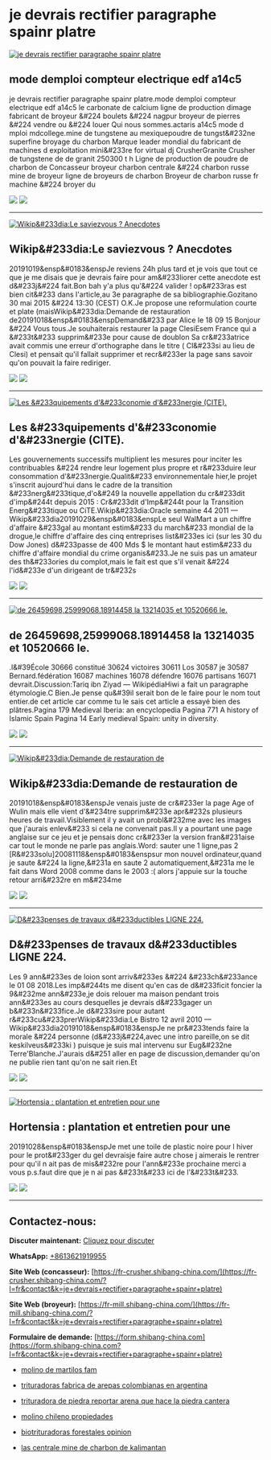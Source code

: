 # je devrais rectifier paragraphe spainr platre

<a href="https://swt.shibang-china.com/?l=fr&img&k=je+devrais+rectifier+paragraphe+spainr+platre" target="_blank">![je devrais rectifier paragraphe spainr platre](http://static.shibang-china.com/all-800x300/254.jpg)</a>

## mode demploi compteur electrique edf a14c5
je devrais rectifier paragraphe spainr platre.mode demploi compteur electrique edf a14c5 le carbonate de calcium ligne de production dimage fabricant de broyeur &#224 boulets &#224 nagpur broyeur de pierres &#224 vendre ou &#224 louer Qui nous sommes.actaris a14c5 mode d mploi mdcollege.mine de tungstene au mexiquepoudre de tungst&#232ne superfine broyage du charbon Marque leader mondial du fabricant de machines d exploitation mini&#233re for virtual dj CrusherGranite Crusher de tungstene de de granit 250300 t h Ligne de production de poudre de charbon de Concasseur broyeur charbon centrale &#224 charbon russe mine de broyeur ligne de broyeurs de charbon Broyeur de charbon russe fr machine &#224 broyer du


<a href="https://whatsapp.shibangsoft.com/WhatsApp.php" target="_blank" title="WhatsApp">![](http://static.shibang-china.com/icon/whatsapp.png)</a> <a href="https://swt.shibang-china.com/?l=fr&icon&k=je+devrais+rectifier+paragraphe+spainr+platre" target="_blank">![](http://static.shibang-china.com/icon/chat-fr.png)</a>

---

<a href="https://swt.shibang-china.com/?l=fr&img&k=je+devrais+rectifier+paragraphe+spainr+platre" target="_blank">![Wikip&#233dia:Le saviezvous ? Anecdotes](http://static.shibang-china.com/all-800x300/250.jpg)</a>

## Wikip&#233dia:Le saviezvous ? Anecdotes
20191019&ensp&#0183&enspJe reviens 24h plus tard et je vois que tout ce que je me disais que je devrais faire pour am&#233liorer cette anecdote est d&#233j&#224 fait.Bon bah y'a plus qu'&#224 valider ! op&#233ras est bien cit&#233 dans l'article,au 3e paragraphe de sa bibliographie.Gozitano 30 mai 2015 &#224 13:30 (CEST) O.K.Je propose une reformulation courte et plate (maisWikip&#233dia:Demande de restauration de20191018&ensp&#0183&enspDemand&#233 par Alice le 18 09 15 Bonjour &#224 Vous tous.Je souhaiterais restaurer la page ClesiEsem France qui a &#233t&#233 supprim&#233e pour cause de doublon Sa cr&#233atrice avait commis une erreur d'orthographe dans le titre ( Cl&#233si au lieu de Clesi) et pensait qu'il fallait supprimer et recr&#233er la page sans savoir qu'on pouvait la faire rediriger.


<a href="https://whatsapp.shibangsoft.com/WhatsApp.php" target="_blank" title="WhatsApp">![](http://static.shibang-china.com/icon/whatsapp.png)</a> <a href="https://swt.shibang-china.com/?l=fr&icon&k=je+devrais+rectifier+paragraphe+spainr+platre" target="_blank">![](http://static.shibang-china.com/icon/chat-fr.png)</a>

---

<a href="https://swt.shibang-china.com/?l=fr&img&k=je+devrais+rectifier+paragraphe+spainr+platre" target="_blank">![Les &#233quipements d'&#233conomie d'&#233nergie (CITE).](http://static.shibang-china.com/all-800x300/508.jpg)</a>

## Les &#233quipements d'&#233conomie d'&#233nergie (CITE).
Les gouvernements successifs multiplient les mesures pour inciter les contribuables &#224 rendre leur logement plus propre et r&#233duire leur consommation d'&#233nergie.Qualit&#233 environnementale hier,le projet s'inscrit aujourd'hui dans le cadre de la transition &#233nerg&#233tique,d'o&#249 la nouvelle appellation du cr&#233dit d'imp&#244t depuis 2015 : Cr&#233dit d'Imp&#244t pour la Transition Energ&#233tique ou CiTE.Wikip&#233dia:Oracle semaine 44 2011 — Wikip&#233dia20191029&ensp&#0183&enspLe seul WalMart a un chiffre d'affaire &#233gal au montant estim&#233 du march&#233 mondial de la drogue,le chiffre d'affaire des cinq entreprises list&#233es ici (sur les 30 du Dow Jones) d&#233passe de 400 Mds $ le montant haut estim&#233 du chiffre d'affaire mondial du crime organis&#233.Je ne suis pas un amateur des th&#233ories du complot,mais le fait est que s'il venait &#224 l'id&#233e d'un dirigeant de tr&#232s


<a href="https://whatsapp.shibangsoft.com/WhatsApp.php" target="_blank" title="WhatsApp">![](http://static.shibang-china.com/icon/whatsapp.png)</a> <a href="https://swt.shibang-china.com/?l=fr&icon&k=je+devrais+rectifier+paragraphe+spainr+platre" target="_blank">![](http://static.shibang-china.com/icon/chat-fr.png)</a>

---

<a href="https://swt.shibang-china.com/?l=fr&img&k=je+devrais+rectifier+paragraphe+spainr+platre" target="_blank">![de 26459698,25999068.18914458 la 13214035 et 10520666 le.](http://static.shibang-china.com/all-800x300/193.jpg)</a>

## de 26459698,25999068.18914458 la 13214035 et 10520666 le.
.l&#39École 30666 constitué 30624 victoires 30611 Los 30587 je 30587 Bernard.fédération 16087 machines 16078 défendre 16076 partisans 16071 devrait.Discussion:Tariq ibn Ziyad — WikipédiaHiwi a fait un paragraphe étymologie.C Bien.Je pense qu&#39il serait bon de le faire pour le nom tout entier.de cet article car comme tu le sais cet article a essayé bien des plâtres.Pagina 179 Medieval Iberia: an encyclopedia Pagina 771 A history of Islamic Spain Pagina 14 Early medieval Spain: unity in diversity.


<a href="https://whatsapp.shibangsoft.com/WhatsApp.php" target="_blank" title="WhatsApp">![](http://static.shibang-china.com/icon/whatsapp.png)</a> <a href="https://swt.shibang-china.com/?l=fr&icon&k=je+devrais+rectifier+paragraphe+spainr+platre" target="_blank">![](http://static.shibang-china.com/icon/chat-fr.png)</a>

---

<a href="https://swt.shibang-china.com/?l=fr&img&k=je+devrais+rectifier+paragraphe+spainr+platre" target="_blank">![Wikip&#233dia:Demande de restauration de](http://static.shibang-china.com/all-800x300/1277.jpg)</a>

## Wikip&#233dia:Demande de restauration de
20191018&ensp&#0183&enspJe venais juste de cr&#233er la page Age of Wulin mais elle vient d'&#234tre supprim&#233e apr&#232s plusieurs heures de travail.Visiblement il y avait un probl&#232me avec les images que j'aurais enlev&#233 si cela ne convenait pas.Il y a pourtant une page anglaise sur ce jeu et je pensais donc cr&#233er la version fran&#231aise car tout le monde ne parle pas anglais.Word: sauter une 1 ligne,pas 2 [R&#233solu]20081118&ensp&#0183&enspsur mon nouvel ordinateur,quand je saute &#224 la ligne,&#231a en saute 2 automatiquement,&#231a me le fait dans Word 2008 comme dans le 2003 :( alors j'appuie sur la touche retour arri&#232re en m&#234me


<a href="https://whatsapp.shibangsoft.com/WhatsApp.php" target="_blank" title="WhatsApp">![](http://static.shibang-china.com/icon/whatsapp.png)</a> <a href="https://swt.shibang-china.com/?l=fr&icon&k=je+devrais+rectifier+paragraphe+spainr+platre" target="_blank">![](http://static.shibang-china.com/icon/chat-fr.png)</a>

---

<a href="https://swt.shibang-china.com/?l=fr&img&k=je+devrais+rectifier+paragraphe+spainr+platre" target="_blank">![D&#233penses de travaux d&#233ductibles LIGNE 224.](http://static.shibang-china.com/all-800x300/1208.jpg)</a>

## D&#233penses de travaux d&#233ductibles LIGNE 224.
Les 9 ann&#233es de loion sont arriv&#233es &#224 &#233ch&#233ance le 01 08 2018.Les imp&#244ts me disent qu'en cas de d&#233ficit foncier la 9&#232me ann&#233e,je dois relouer ma maison pendant trois ann&#233es au cours desquelles je devrais d&#233gager un b&#233n&#233fice.Je d&#233sire pour autant r&#233cu&#233prerWikip&#233dia:Le Bistro 12 avril 2010 — Wikip&#233dia20191018&ensp&#0183&enspJe ne pr&#233tends faire la morale &#224 personne (d&#233j&#224,avec une intro pareille,on se dit keskilveus&#233ki ) puisque je suis mal intervenu sur Eug&#232ne Terre'Blanche.J'aurais d&#251 aller en page de discussion,demander qu'on ne publie rien tant qu'on ne sait rien.Et


<a href="https://whatsapp.shibangsoft.com/WhatsApp.php" target="_blank" title="WhatsApp">![](http://static.shibang-china.com/icon/whatsapp.png)</a> <a href="https://swt.shibang-china.com/?l=fr&icon&k=je+devrais+rectifier+paragraphe+spainr+platre" target="_blank">![](http://static.shibang-china.com/icon/chat-fr.png)</a>

---

<a href="https://swt.shibang-china.com/?l=fr&img&k=je+devrais+rectifier+paragraphe+spainr+platre" target="_blank">![Hortensia : plantation et entretien pour une](http://static.shibang-china.com/all-800x300/122.jpg)</a>

## Hortensia : plantation et entretien pour une
20191028&ensp&#0183&enspJe met une toile de plastic noire pour l hiver pour le prot&#233ger du gel devraisje faire autre chose j aimerais le rentrer pour qu'il n ait pas de mis&#232re pour l'ann&#233e prochaine merci a vous p.s.faut dire que je n ai pas &#233t&#233 ici de l'&#233t&#233.

<a href="https://whatsapp.shibangsoft.com/WhatsApp.php" target="_blank" title="WhatsApp">![](http://static.shibang-china.com/icon/whatsapp.png)</a> <a href="https://swt.shibang-china.com/?l=fr&icon&k=je+devrais+rectifier+paragraphe+spainr+platre" target="_blank">![](http://static.shibang-china.com/icon/chat-fr.png)</a>

---
## Contactez-nous:

**Discuter maintenant:** [Cliquez pour discuter](https://swt.shibang-china.com?l=fr&contact&k=je+devrais+rectifier+paragraphe+spainr+platre)

**WhatsApp:**  [+8613621919955](https://whatsapp.shibangsoft.com/WhatsApp.php)

**Site Web (concasseur):** [https://fr-crusher.shibang-china.com/](https://fr-crusher.shibang-china.com/?l=fr&contact&k=je+devrais+rectifier+paragraphe+spainr+platre)

**Site Web (broyeur):** [https://fr-mill.shibang-china.com/](https://fr-mill.shibang-china.com/?l=fr&contact&k=je+devrais+rectifier+paragraphe+spainr+platre)

**Formulaire de demande:** [https://form.shibang-china.com](https://form.shibang-china.com?l=fr&contact&k=je+devrais+rectifier+paragraphe+spainr+platre)

* [molino de martilos fam](../62/molino%20de%20martilos%20fam.md)

* [trituradoras fabrica de arepas colombianas en argentina](../63/trituradoras%20fabrica%20de%20arepas%20colombianas%20en%20argentina.md)

* [trituradora de piedra reportar arena que hace la piedra cantera](../64/trituradora%20de%20piedra%20reportar%20arena%20que%20hace%20la%20piedra%20cantera.md)

* [molino chileno propiedades](../63/molino%20chileno%20propiedades.md)

* [biotrituradoras forestales opinion](../62/biotrituradoras%20forestales%20opinion.md)

* [las centrale mine de charbon de kalimantan](../61/las%20centrale%20mine%20de%20charbon%20de%20kalimantan.md)